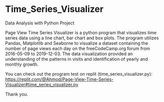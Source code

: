 # Time_Series_Visualizer
Data Analysis with Python Project

Page View Time Series Visualizer is a python program that visualizes time series data using a line chart, bar chart and box plots. The program utilizes Pandas, Matplotlib and Seaborne to visualize a dataset containing the number of page views each day on the freeCodeCamp.org forum from 2016-05-09 to 2019-12-03. The data visualization provided an understanding of the patterns in visits and identification of yearly and monthly growth.

You can check out the program test on replit (time_series_visualizer.py): https://replit.com/@Ahmod/Page-View-Time-Series-Visualizer#time_series_visualizer.py

Thank you.
